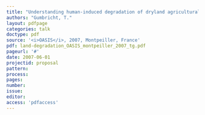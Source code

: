 ```yaml
---
title: "Understanding human-induced degradation of dryland agricultural and natural ecosystems."
authors: "Gumbricht, T."
layout: pdfpage
categories: talk
doctype: pdf
source: '<i>OASIS</i>, 2007, Montpeiller, France'
pdf: land-degradation_OASIS_montpeiller_2007_tg.pdf
pageurl: '#'
date: 2007-06-01
projectid: proposal
pattern:
process:
pages:
number:
issue:
editor:
access: 'pdfaccess'
---
```

